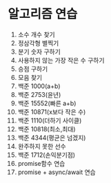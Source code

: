 # 알고리즘 연습
1. 소수 개수 찾기
2. 정삼각형 별찍기
3. 분기 숫자 구하기
4. 사용하지 않는 가장 작은 수 구하기
5. 승점 구하기
6. 모음 찾기
7. 백준 1000(a+b)
8. 백준 2753(윤년)
9. 백준 15552(빠른 a+b)
10. 백준 10871(x보다 작은 수)
11. 백준 1110(더하기 사이클)
12. 백준 10818(최소,최대)
13. 백준 4344(평균은 넘겠지)
14. 완주하지 못한 선수
15. 백준 1712(손익분기점)
16. promise함수 연습
17. promise + async/await 연습